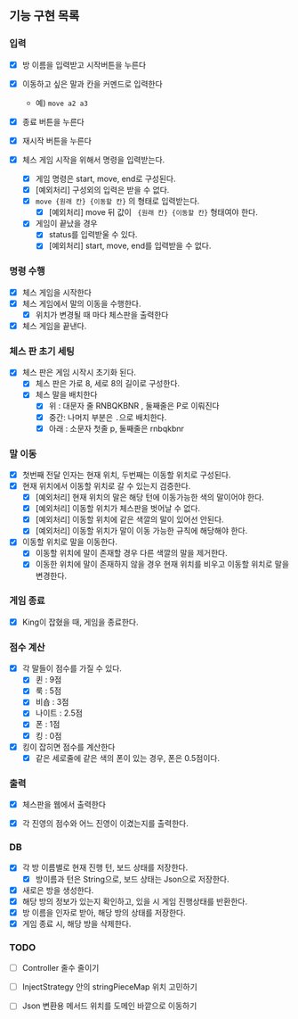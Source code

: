 ## 기능 구현 목록

### 입력

- [x] 방 이름을 입력받고 시작버튼을 누른다
- [x] 이동하고 싶은 말과 칸을 커멘드로 입력한다
  - 예) `move a2 a3`
- [x] 종료 버튼을 누른다
- [x] 재시작 버튼을 누른다

- [x] 체스 게임 시작을 위해서 명령을 입력받는다.
    - [x] 게임 명령은 start, move, end로 구성된다.
    - [x] [예외처리] 구성외의 입력은 받을 수 없다.
    - [x] `move {원래 칸} {이동할 칸}` 의 형태로 입력받는다.
        - [x] [예외처리] move 뒤 값이 ` {원래 칸} {이동할 칸}` 형태여야 한다.
    - [x] 게임이 끝났을 경우
        - [x] status를 입력받울 수 있다.
        - [x] [예외처리] start, move, end를 입력받을 수 없다.

### 명령 수행

- [x] 체스 게임을 시작한다
- [x] 체스 게임에서 말의 이동을 수행한다.
    - [x] 위치가 변경될 때 마다 체스판을 출력한다
- [x] 체스 게임을 끝낸다.

### 체스 판 초기 세팅

- [x] 체스 판은 게임 시작시 초기화 된다.
    - [x] 체스 판은 가로 8, 세로 8의 길이로 구성한다.
    - [x] 체스 말을 배치한다
        - [x] 위 : 대문자 줄 RNBQKBNR , 둘째줄은 P로 이뤄진다
        - [x] 중간: 나머지 부분은 `.`으로 배치한다.
        - [x] 아래 : 소문자 첫줄 p, 둘째줄은 rnbqkbnr

### 말 이동

- [x] 첫번째 전달 인자는 현재 위치, 두번째는 이동할 위치로 구성된다.
- [x] 현재 위치에서 이동할 위치로 갈 수 있는지 검증한다.
    - [x] [예외처리] 현재 위치의 말은 해당 턴에 이동가능한 색의 말이어야 한다.
    - [x] [예외처리] 이동할 위치가 체스판을 벗어날 수 없다.
    - [x] [예외처리] 이동할 위치에 같은 색깔의 말이 있어선 안된다.
    - [x] [예외처리] 이동할 위치가 말이 이동 가능한 규칙에 해당해야 한다.
- [x] 이동할 위치로 말을 이동한다.
    - [x] 이동할 위치에 말이 존재할 경우 다른 색깔의 말을 제거한다.
    - [x] 이동한 위치에 말이 존재하지 않을 경우 현재 위치를 비우고 이동할 위치로 말을 변경한다.

### 게임 종료

- [x] King이 잡혔을 때, 게임을 종료한다.

### 점수 계산

- [x] 각 말들이 점수를 가질 수 있다.
    - [x] 퀸 : 9점
    - [x] 룩 : 5점
    - [x] 비숍 : 3점
    - [x] 나이트 : 2.5점
    - [x] 폰 : 1점
    - [x] 킹 : 0점
- [x] 킹이 잡히면 점수를 계산한다
    - [x] 같은 세로줄에 같은 색의 폰이 있는 경우, 폰은 0.5점이다.

### 출력

- [x] 체스판을 웹에서 출력한다
- [x] 각 진영의 점수와 어느 진영이 이겼는지를 출력한다.


### DB

- [x] 각 방 이름별로 현재 진행 턴, 보드 상태를 저장한다.
  - [x] 방이름과 턴은 String으로, 보드 상태는 Json으로 저장한다.
- [x] 새로은 방을 생성한다.
- [x] 해당 방의 정보가 있는지 확인하고, 있을 시 게임 진행상태를 반환한다.
- [x] 방 이름을 인자로 받아, 해당 방의 상태를 저장한다.
- [x] 게임 종료 시, 해당 방을 삭제한다.

### TODO

- [ ] Controller 줄수 줄이기
- [ ] InjectStrategy 안의 stringPieceMap 위치 고민하기 
- [ ] Json 변환용 메서드 위치를 도메인 바깥으로 이동하기

